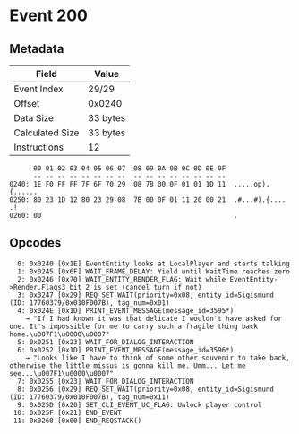 # Event 200

## Metadata

| Field           | Value    |
|-----------------|----------|
| Event Index     | 29/29    |
| Offset          | 0x0240   |
| Data Size       | 33 bytes |
| Calculated Size | 33 bytes |
| Instructions    | 12       |

```
      00 01 02 03 04 05 06 07  08 09 0A 0B 0C 0D 0E 0F
      -- -- -- -- -- -- -- --  -- -- -- -- -- -- -- --
0240: 1E F0 FF FF 7F 6F 70 29  08 7B 00 0F 01 01 1D 11  .....op).{......
0250: 80 23 1D 12 80 23 29 08  7B 00 0F 01 11 20 00 21  .#...#).{.... .!
0260: 00                                                .               
```

## Opcodes

```
  0: 0x0240 [0x1E] EventEntity looks at LocalPlayer and starts talking
  1: 0x0245 [0x6F] WAIT_FRAME_DELAY: Yield until WaitTime reaches zero
  2: 0x0246 [0x70] WAIT_ENTITY_RENDER_FLAG: Wait while EventEntity->Render.Flags3 bit 2 is set (cancel turn if not)
  3: 0x0247 [0x29] REQ_SET_WAIT(priority=0x08, entity_id=Sigismund (ID: 17760379/0x010F007B), tag_num=0x01)
  4: 0x024E [0x1D] PRINT_EVENT_MESSAGE(message_id=3595*)
    → "If I had known it was that delicate I wouldn't have asked for one. It's impossible for me to carry such a fragile thing back home.\u007F1\u0000\u0007"
  5: 0x0251 [0x23] WAIT_FOR_DIALOG_INTERACTION
  6: 0x0252 [0x1D] PRINT_EVENT_MESSAGE(message_id=3596*)
    → "Looks like I have to think of some other souvenir to take back, otherwise the little missus is gonna kill me. Umm... Let me see...\u007F1\u0000\u0007"
  7: 0x0255 [0x23] WAIT_FOR_DIALOG_INTERACTION
  8: 0x0256 [0x29] REQ_SET_WAIT(priority=0x08, entity_id=Sigismund (ID: 17760379/0x010F007B), tag_num=0x11)
  9: 0x025D [0x20] SET_CLI_EVENT_UC_FLAG: Unlock player control
 10: 0x025F [0x21] END_EVENT
 11: 0x0260 [0x00] END_REQSTACK()
```
